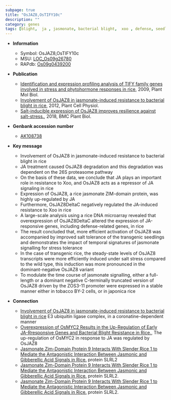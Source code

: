 ```yaml
---
subpage: true
title: "OsJAZ8,OsTIFY10c"
description: ""
category: genes
tags: [blight,  ja , jasmonate, bacterial blight,  xoo , defense, seedlings, salt, tolerance, salt tolerance, salt stress, stress, stress tolerance]
---
```


* **Information**  
    + Symbol: OsJAZ8,OsTIFY10c  
    + MSU: [LOC_Os09g26780](http://rice.plantbiology.msu.edu/cgi-bin/ORF_infopage.cgi?orf=LOC_Os09g26780)  
    + RAPdb: [Os09g0439200](http://rapdb.dna.affrc.go.jp/viewer/gbrowse_details/irgsp1?name=Os09g0439200)  

* **Publication**  
    + [Identification and expression profiling analysis of TIFY family genes involved in stress and phytohormone responses in rice](http://www.ncbi.nlm.nih.gov/pubmed?term=Identification+and+expression+profiling+analysis+of+TIFY+family+genes+involved+in+stress+and+phytohormone+responses+in+rice%5BTitle%5D), 2009, Plant Mol Biol.
    + [Involvement of OsJAZ8 in jasmonate-induced resistance to bacterial blight in rice](http://www.ncbi.nlm.nih.gov/pubmed?term=Involvement+of+OsJAZ8+in+jasmonate-induced+resistance+to+bacterial+blight+in+rice%5BTitle%5D), 2012, Plant Cell Physiol.
    + [Salt-inducible expression of OsJAZ8 improves resilience against salt-stress.](http://www.ncbi.nlm.nih.gov/pubmed?term=Salt-inducible+expression+of+OsJAZ8+improves+resilience+against+salt-stress.%5BTitle%5D), 2018, BMC Plant Biol.

* **Genbank accession number**  
    + [AK108738](http://www.ncbi.nlm.nih.gov/nuccore/AK108738)

* **Key message**  
    + Involvement of OsJAZ8 in jasmonate-induced resistance to bacterial blight in rice
    + JA treatment caused OsJAZ8 degradation and this degradation was dependent on the 26S proteasome pathway
    + On the basis of these data, we conclude that JA plays an important role in resistance to Xoo, and OsJAZ8 acts as a repressor of JA signaling in rice
    + Expression of OsJAZ8, a rice jasmonate ZIM-domain protein, was highly up-regulated by JA
    + Furthermore, OsJAZ8DeltaC negatively regulated the JA-induced resistance to Xoo in rice
    + A large-scale analysis using a rice DNA microarray revealed that overexpression of OsJAZ8DeltaC altered the expression of JA-responsive genes, including defense-related genes, in rice
    + The result concluded that, more efficient activation of OsJAZ8 was accompanied by improved salt tolerance of the transgenic seedlings and demonstrates the impact of temporal signatures of jasmonate signalling for stress tolerance
    + In the case of transgenic rice, the steady-state levels of OsJAZ8 transcripts were more efficiently induced under salt stress compared to the wild type, this induction was more pronounced in the dominant-negative OsJAZ8 variant
    + To modulate the time course of jasmonate signalling, either a full-length or a dominant negative C-terminally truncated version of OsJAZ8 driven by the ZOS3-11 promoter were expressed in a stable manner either in tobacco BY-2 cells, or in japonica rice

* **Connection**  
    + [Involvement of OsJAZ8 in jasmonate-induced resistance to bacterial blight in rice](COI1) E3 ubiquitin ligase complex, in a coronatine-dependent manner
    + [Overexpression of OsMYC2 Results in the Up-Regulation of Early JA-Rresponsive Genes and Bacterial Blight Resistance in Rice.](http://www.ncbi.nlm.nih.gov/pubmed?term=Overexpression+of+OsMYC2+Results+in+the+Up-Regulation+of+Early+JA-Rresponsive+Genes+and+Bacterial+Blight+Resistance+in+Rice.%5BTitle%5D), The up-regulation of OsMYC2 in response to JA was regulated by OsJAZ8
    + [Jasmonate Zim-Domain Protein 9 Interacts With Slender Rice 1 to Mediate the Antagonistic Interaction Between Jasmonic and Gibberellic Acid Signals in Rice.](SLRL) protein SLRL2
    + [Jasmonate Zim-Domain Protein 9 Interacts With Slender Rice 1 to Mediate the Antagonistic Interaction Between Jasmonic and Gibberellic Acid Signals in Rice.](SLRL) protein SLRL2.
    + [Jasmonate Zim-Domain Protein 9 Interacts With Slender Rice 1 to Mediate the Antagonistic Interaction Between Jasmonic and Gibberellic Acid Signals in Rice.](SLRL) protein SLRL2.



